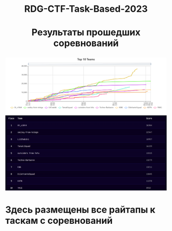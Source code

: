 # <p style="text-align: center;">RDG-CTF-Task-Based-2023</p>
# <p style="text-align: center;">Результаты прошедших соревнований</p>
![Scoreboard](Итоговые%20результаты%20(Топ%2010).png)
![Top 10](топ%2010.png)

# Здесь размещены все райтапы к таскам с соревнований


